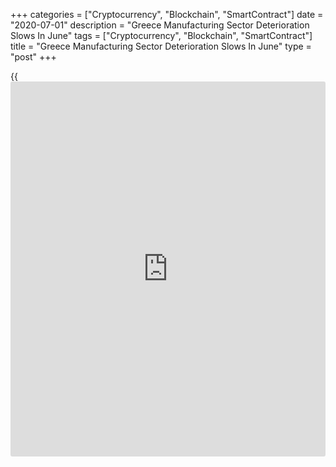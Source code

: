 +++
categories = ["Cryptocurrency", "Blockchain", "SmartContract"]
date = "2020-07-01"
description = "Greece Manufacturing Sector Deterioration Slows In June"
tags = ["Cryptocurrency", "Blockchain", "SmartContract"]
title = "Greece Manufacturing Sector Deterioration Slows In June"
type = "post"
+++

{{<iframe id="large-banner" src="https://www.bounty.group/#slide=8.0" width="100%" height="600" scrolling="no" style="border: 0px solid rgb(216, 221, 230); border-radius: 3px;">}}

Greece's manufacturing activity logged a fractional deterioration in
June, amid a fall in output and new orders, survey results from IHS
Markit showed Wednesday.

The manufacturing Purchasing Managers' Index increased to 49.4 in June
from 41.1 in May. A score below 50 indicates contraction in the sector.

Production declined at a slower pace in June and the rate of contraction
was the softest since February.

New orders fell at a softer pace in June and new export orders declined
marginally with the rate of decrease softening as foreign customers
reopened.

The number of employment were reduced due to the shutdown of firms and
backlogs of work declined strongly in June, albeit at a softer pace.

The degree of confidence was slightly below the long-run series, but
below the levels seen earlier in 2020.

Input prices declined in June and selling prices fell for the fourth
month in a row.

In June, pre- and post-production inventories declined further as firms
used stocks to fulfill orders.

"The Greek manufacturing sector began to emerge from the chaos of the
pandemic in June, as the contraction in production slowed to only a
fractional rate," Sian Jones, Economist at IHS Markit, said.

"Optimism returned, as firms expect an increase in output over the next
year."

"2020 will remain challenging, however, as industrial production is
forecast to drop by almost 8 percent on the year," the economist added.

For comments and feedback [contact](https://www.playgroundfx.com/contact/): editorial@rtt[news](https://www.letsplayfx.com/blog/forex-news-website/).com

[Economic News][1]

 **What parts of the world are seeing the best (and worst) economic
performances lately? Click[here][2] to check out our [Econ Scorecard][2]
and find out! See up-to-the-moment [ranking](https://www.playgroundfx.com/blog/crypto-exchange-ranking/)s for the best and worst
performers in [GDP][2], [unemployment rate][3], [inflation][4] and much
more.**

   1. www.rtt[news](https://www.letsplayfx.com/blog/forex-news-website/).com/Content/EconomicNews.aspx
   2. www.rtt[news](https://www.letsplayfx.com/blog/forex-news-website/).com/economic-scorecard/world-rank/GDP/highest-performance.aspx
   3. www.rtt[news](https://www.letsplayfx.com/blog/forex-news-website/).com/economic-scorecard/world-rank/unemployment-rate/lowest-performance.aspx
   4. www.rtt[news](https://www.letsplayfx.com/blog/forex-news-website/).com/economic-scorecard/world-rank/CPI/highest-performance.aspx